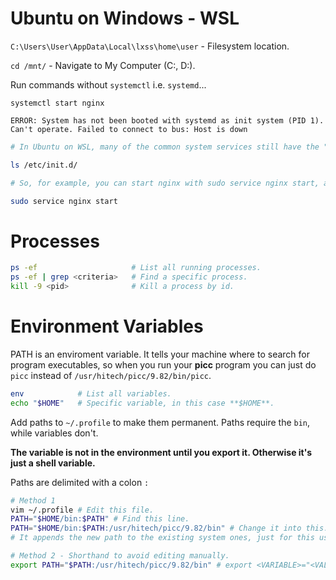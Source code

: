 # Ubuntu on Windows - WSL

`C:\Users\User\AppData\Local\lxss\home\user` - Filesystem location.

`cd /mnt/` - Navigate to My Computer (C:, D:).

Run commands without `systemctl` i.e. `systemd`...

```
systemctl start nginx

ERROR: System has not been booted with systemd as init system (PID 1). Can't operate. Failed to connect to bus: Host is down
```

```bash
# In Ubuntu on WSL, many of the common system services still have the "old" init.d scripts available to be used in place of systemctl with Systemd units.

ls /etc/init.d/

# So, for example, you can start nginx with sudo service nginx start, and it will run the /etc/init.d/nginx script with the start argument.

sudo service nginx start
```

# Processes

```bash
ps -ef                     # List all running processes.
ps -ef | grep <criteria>   # Find a specific process.
kill -9 <pid>              # Kill a process by id.
```

# Environment Variables

PATH is an enviroment variable. It tells your machine where to search for program executables, so when you run your **picc** program you can just do `picc` instead of `/usr/hitech/picc/9.82/bin/picc`.

```bash
env            # List all variables.
echo "$HOME"   # Specific variable, in this case **$HOME**.
```

Add paths to `~/.profile` to make them permanent. Paths require the `bin`, while variables don't.

**The variable is not in the environment until you export it. Otherwise it's just a shell variable.**

Paths are delimited with a colon `:`

```bash
# Method 1
vim ~/.profile # Edit this file.
PATH="$HOME/bin:$PATH" # Find this line.
PATH="$HOME/bin:$PATH:/usr/hitech/picc/9.82/bin" # Change it into this.
# It appends the new path to the existing system ones, just for this user.

# Method 2 - Shorthand to avoid editing manually.
export PATH="$PATH:/usr/hitech/picc/9.82/bin" # export <VARIABLE>="<VALUE>"
```
